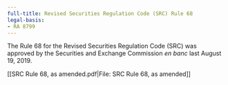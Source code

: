 ```yaml
---
full-title: Revised Securities Regulation Code (SRC) Rule 68
legal-basis:
- RA 8799
---
```


The Rule 68 for the Revised Securities Regulation Code (SRC) was approved by the Securities and Exchange Commission *en banc* last August 19, 2019.

[[SRC Rule 68, as amended.pdf|File: SRC Rule 68, as amended]]

